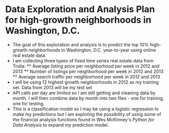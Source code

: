 # Data Exploration and Analysis Plan for high-growth neighborhoods in Washington, D.C.
* The goal of this exploration and analysis is to predict the top 10% high-growth neighborhoods in Washington, D.C. year-to-year using online real estate data.
* I am collecting three types of fixed time series real estate data from Trulia:
** Average listing price per neighborhood per week in 2012 and 2013
** Number of listings per neighborhood per week in 2012 and 2013
** Average search traffic per neighborhood per week in 2012 and 2013
* I will be using 12 highest growth neighborhoods in 2012 as my training set. Data from 2013 will be my test set 
* API calls per day are limited so I am still getting and cleaning data by month.  I will then combine data by month into two files - one for training, one for testing.
* This is a classification model so I may be using a logistic regression to make my predictions but I am exploring the possibility of using some of the financial analysis functions found in Wes McKinney's *Python for Data Analysis* to expand my prediction model.  